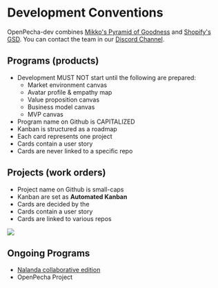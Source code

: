 # Development Conventions

OpenPecha-dev combines [Mikko's Pyramid of Goodness](https://medium.com/art-technology/the-pyramid-of-goodness-for-research-and-development-organizations-78ffc28c131f) and [Shopify's GSD](https://shopify.engineering/running-engineering-program-guide). You can contact the team in our [Discord Channel](https://discord.gg/PrwMzqXm).

## Programs (products) 

*   Development MUST NOT start until the following are prepared:
    *   Market environment canvas
    *   Avatar profile & empathy map
    *   Value proposition canvas
    *   Business model canvas
    *   MVP canvas
*   Program name on Github is CAPITALIZED
*   Kanban is structured as a roadmap
*   Each card represents one project
*   Cards contain a user story
*   Cards are never linked to a specific repo

## Projects (work orders)

*   Project name on Github is small-caps
*   Kanban are set as **Automated Kanban**
*   Cards are decided by the 
*   Cards contain a user story
*   Cards are linked to various repos

![](https://user-images.githubusercontent.com/17675331/159492857-c905a84b-772b-4271-85f1-6d44babb62fc.png)

## Ongoing Programs

*   [Nalanda collaborative edition](https://github.com/orgs/OpenPecha-dev/projects/7)
*   OpenPecha Project
